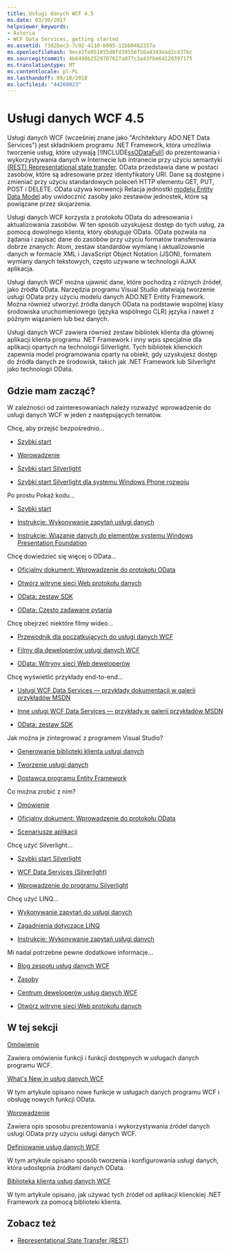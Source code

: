 ```yaml
---
title: Usługi danych WCF 4.5
ms.date: 03/30/2017
helpviewer_keywords:
- Astoria
- WCF Data Services, getting started
ms.assetid: 73d2bec3-7c92-4110-b905-11bb0462357a
ms.openlocfilehash: 9ece2fe051855d0fd39556f56a4343ead2c437bc
ms.sourcegitcommit: 4b6490b2529707627ad77c3a43fbe64120397175
ms.translationtype: MT
ms.contentlocale: pl-PL
ms.lasthandoff: 09/10/2018
ms.locfileid: "44269023"
---
```

# <a name="wcf-data-services-45"></a>Usługi danych WCF 4.5

Usługi danych WCF (wcześniej znane jako "Architektury ADO.NET Data Services") jest składnikiem programu .NET Framework, która umożliwia tworzenie usług, które używają [!INCLUDE[ssODataFull](../../../../includes/ssodatafull-md.md)] do prezentowania i wykorzystywania danych w Internecie lub intranecie przy użyciu semantyki [ (REST) Representational state transfer](https://go.microsoft.com/fwlink/?LinkId=113919). OData przedstawia dane w postaci zasobów, które są adresowane przez identyfikatory URI. Dane są dostępne i zmieniać przy użyciu standardowych poleceń HTTP elementu GET, PUT, POST i DELETE. OData używa konwencji Relacja jednostki [modelu Entity Data Model](../../../../docs/framework/data/adonet/entity-data-model.md) aby uwidocznić zasoby jako zestawów jednostek, które są powiązane przez skojarzenia.

Usługi danych WCF korzysta z protokołu OData do adresowania i aktualizowania zasobów. W ten sposób uzyskujesz dostęp do tych usług, za pomocą dowolnego klienta, który obsługuje OData. OData pozwala na żądania i zapisać dane do zasobów przy użyciu formatów transferowania dobrze znanych: Atom, zestaw standardów wymianę i aktualizowanie danych w formacie XML i JavaScript Object Notation (JSON), formatem wymiany danych tekstowych, często używane w technologii AJAX aplikacja.

Usługi danych WCF można ujawnić dane, które pochodzą z różnych źródeł, jako źródła OData. Narzędzia programu Visual Studio ułatwiają tworzenie usługi OData przy użyciu modelu danych ADO.NET Entity Framework. Można również utworzyć źródła danych OData na podstawie wspólnej klasy środowiska uruchomieniowego (języka wspólnego CLR) języka i nawet z późnym wiązaniem lub bez danych.

Usługi danych WCF zawiera również zestaw bibliotek klienta dla głównej aplikacji klienta programu .NET Framework i inny wpis specjalnie dla aplikacji opartych na technologii Silverlight. Tych bibliotek klienckich zapewnia model programowania oparty na obiekt, gdy uzyskujesz dostęp do źródła danych ze środowisk, takich jak .NET Framework lub Silverlight jako technologii OData.

## <a name="where-should-i-start"></a>Gdzie mam zacząć?

W zależności od zainteresowaniach należy rozważyć wprowadzenie do usługi danych WCF w jeden z następujących tematów.

Chcę, aby przejść bezpośrednio...

-   [Szybki start](../../../../docs/framework/data/wcf/quickstart-wcf-data-services.md)

-   [Wprowadzenie](../../../../docs/framework/data/wcf/getting-started-with-wcf-data-services.md)

-   [Szybki start Silverlight](https://go.microsoft.com/fwlink/?LinkID=192782)

-   [Szybki start Silverlight dla systemu Windows Phone rozwoju](https://go.microsoft.com/fwlink/?LinkID=214535)

Po prostu Pokaż kodu...

-   [Szybki start](../../../../docs/framework/data/wcf/quickstart-wcf-data-services.md)

-   [Instrukcje: Wykonywanie zapytań usługi danych](../../../../docs/framework/data/wcf/how-to-execute-data-service-queries-wcf-data-services.md)

-   [Instrukcje: Wiązanie danych do elementów systemu Windows Presentation Foundation](../../../../docs/framework/data/wcf/bind-data-to-wpf-elements-wcf-data-services.md)

Chcę dowiedzieć się więcej o OData...

 -   [Oficjalny dokument: Wprowadzenie do protokołu OData](https://go.microsoft.com/fwlink/?LinkId=220867)

-   [Otwórz witrynę sieci Web protokołu danych](https://go.microsoft.com/fwlink/?LinkID=184554)

-   [OData: zestaw SDK](https://go.microsoft.com/fwlink/?LinkID=185248)

-   [OData: Często zadawane pytania](https://go.microsoft.com/fwlink/?LinkId=185867)

Chcę obejrzeć niektóre filmy wideo...

-   [Przewodnik dla początkujących do usługi danych WCF](https://go.microsoft.com/fwlink/?LinkId=220864)

-   [Filmy dla deweloperów usługi danych WCF](https://go.microsoft.com/fwlink/?LinkId=220861)

-   [OData: Witryny sieci Web deweloperów](https://go.microsoft.com/fwlink/?LinkId=185866)

Chcę wyświetlić przykłady end-to-end...

-   [Usługi WCF Data Services — przykłady dokumentacji w galerii przykładów MSDN](https://go.microsoft.com/fwlink/?LinkID=220865)

-   [Inne usługi WCF Data Services — przykłady w galerii przykładów MSDN](https://go.microsoft.com/fwlink/?LinkId=220866)

-   [OData: zestaw SDK](https://go.microsoft.com/fwlink/?LinkID=185248)

Jak można je zintegrować z programem Visual Studio?

-   [Generowanie biblioteki klienta usługi danych](../../../../docs/framework/data/wcf/generating-the-data-service-client-library-wcf-data-services.md)

-   [Tworzenie usługi danych](../../../../docs/framework/data/wcf/creating-the-data-service.md)

-   [Dostawca programu Entity Framework](../../../../docs/framework/data/wcf/entity-framework-provider-wcf-data-services.md)

Co można zrobić z nim?

-   [Omówienie](../../../../docs/framework/data/wcf/wcf-data-services-overview.md)

-   [Oficjalny dokument: Wprowadzenie do protokołu OData](https://go.microsoft.com/fwlink/?LinkId=220867)

-   [Scenariusze aplikacji](../../../../docs/framework/data/wcf/application-scenarios-wcf-data-services.md)

Chcę użyć Silverlight...

-   [Szybki start Silverlight](https://go.microsoft.com/fwlink/?LinkID=192782)

-   [WCF Data Services (Silverlight)](https://go.microsoft.com/fwlink/?LinkID=143149)

-   [Wprowadzenie do programu Silverlight](https://go.microsoft.com/fwlink/?LinkId=148366)

Chcę użyć LINQ...

-   [Wykonywanie zapytań do usługi danych](../../../../docs/framework/data/wcf/querying-the-data-service-wcf-data-services.md)

-   [Zagadnienia dotyczące LINQ](../../../../docs/framework/data/wcf/linq-considerations-wcf-data-services.md)

-   [Instrukcje: Wykonywanie zapytań usługi danych](../../../../docs/framework/data/wcf/how-to-execute-data-service-queries-wcf-data-services.md)

Mi nadal potrzebne pewne dodatkowe informacje...

-   [Blog zespołu usług danych WCF](https://go.microsoft.com/fwlink/?LinkID=150511)

-   [Zasoby](../../../../docs/framework/data/wcf/wcf-data-services-resources.md)

-   [Centrum deweloperów usług danych WCF](https://go.microsoft.com/fwlink/?LinkId=220868)

-   [Otwórz witrynę sieci Web protokołu danych](https://go.microsoft.com/fwlink/?LinkID=184554)

## <a name="in-this-section"></a>W tej sekcji

 [Omówienie](../../../../docs/framework/data/wcf/wcf-data-services-overview.md)

 Zawiera omówienie funkcji i funkcji dostępnych w usługach danych programu WCF.

 [What's New in usług danych WCF](https://msdn.microsoft.com/library/cf22cad5-b8d9-472b-8d7c-b863b64eaae8)

 W tym artykule opisano nowe funkcje w usługach danych programu WCF i obsługę nowych funkcji OData.

 [Wprowadzenie](../../../../docs/framework/data/wcf/getting-started-with-wcf-data-services.md)

 Zawiera opis sposobu prezentowania i wykorzystywania źródeł danych usługi OData przy użyciu usługi danych WCF.

 [Definiowanie usług danych WCF](../../../../docs/framework/data/wcf/defining-wcf-data-services.md)

 W tym artykule opisano sposób tworzenia i konfigurowania usługi danych, która udostępnia źródłami danych OData.

 [Biblioteka klienta usług danych WCF](../../../../docs/framework/data/wcf/wcf-data-services-client-library.md)

 W tym artykule opisano, jak używać tych źródeł od aplikacji klienckiej .NET Framework za pomocą biblioteki klienta.

## <a name="see-also"></a>Zobacz też

- [Representational State Transfer (REST)](https://go.microsoft.com/fwlink/?LinkId=113919)

